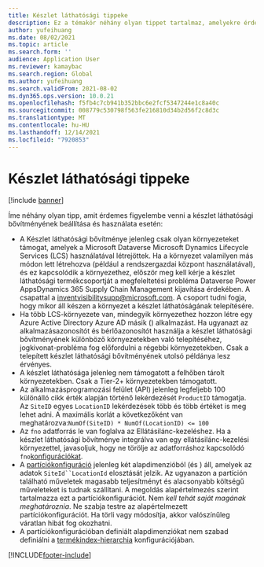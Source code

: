 ```yaml
---
title: Készlet láthatósági tippeke
description: Ez a témakör néhány olyan tippet tartalmaz, amelyekre érdemes megfontolni a készlet láthatósági bővítményének beállítása és használata esetén.
author: yufeihuang
ms.date: 08/02/2021
ms.topic: article
ms.search.form: ''
audience: Application User
ms.reviewer: kamaybac
ms.search.region: Global
ms.author: yufeihuang
ms.search.validFrom: 2021-08-02
ms.dyn365.ops.version: 10.0.21
ms.openlocfilehash: f5fb4c7cb941b352bbc6e2fcf5347244e1c8a40c
ms.sourcegitcommit: 008779c530798f563fe216810d34b2d56f2c8d3c
ms.translationtype: MT
ms.contentlocale: hu-HU
ms.lasthandoff: 12/14/2021
ms.locfileid: "7920853"
---
```

# <a name="inventory-visibility-tips"></a>Készlet láthatósági tippeke

[!include [banner](../includes/banner.md)]

Íme néhány olyan tipp, amit érdemes figyelembe venni a készlet láthatósági bővítményének beállítása és használata esetén:

- A Készlet láthatósági bővítménye jelenleg csak olyan környezeteket támogat, amelyek a Microsoft Dataverse Microsoft Dynamics Lifecycle Services (LCS) használatával létrejöttek. Ha a környezet valamilyen más módon lett létrehozva (például a rendszergazdai központ használatával), és ez kapcsolódik a környezethez, először meg kell kérje a készlet láthatósági termékcsoportját a megfeleltetési probléma Dataverse Power AppsDynamics 365 Supply Chain Management kijavítása érdekében. A csapattal a [inventvisibilitysupp@microsoft.com](mailto:inventvisibilitysupp@microsoft.com). A csoport tudni fogja, hogy mikor áll készen a környezet a készlet láthatóságának telepítésére.
- Ha több LCS-környezete van, mindegyik környezethez hozzon létre egy Azure Active Directory Azure AD másik () alkalmazást. Ha ugyanazt az alkalmazásazonosítót és bérlőazonosítót használja a készlet láthatósági bővítményének különböző környezetekben való telepítéséhez, jogkivonat-probléma fog előfordulni a régebbi környezetekben. Csak a telepített készlet láthatósági bővítményének utolsó példánya lesz érvényes.
- A készlet láthatósága jelenleg nem támogatott a felhőben tárolt környezetekben. Csak a Tier-2+ környezetekben támogatott.
- Az alkalmazásprogramozási felület (API) jelenleg legfeljebb 100 különálló cikk érték alapján történő lekérdezését `ProductID` támogatja. Az `SiteID` egyes `LocationID` lekérdezések több és több értéket is meg lehet adni. A maximális korlát a következőként van meghatározva:`NumOf(SiteID) * NumOf(LocationID) <= 100`
- Az `fno` adatforrás le van foglalva az Ellátásilánc-kezeléshez. Ha a készlet láthatósági bővítménye integrálva van egy ellátásilánc-kezelési környezettel, javasoljuk, hogy ne törölje az adatforráshoz kapcsolódó `fno`[konfigurációkat](inventory-visibility-configuration.md#data-source-configuration).
- A [partíciókonfiguráció](inventory-visibility-configuration.md#partition-configuration) jelenleg két alapdimenzióból (és ) áll, amelyek az adatok `SiteId``LocationId` elosztását jelzik. Az ugyanazon a partíción található műveletek magasabb teljesítményt és alacsonyabb költségű műveleteket is tudnak szállítani. A megoldás alapértelmezés szerint tartalmazza ezt a partíciókonfigurációt. Nem *kell tehát saját magának meghatároznia*. Ne szabja testre az alapértelmezett partíciókonfigurációt. Ha törli vagy módosítja, akkor valószínűleg váratlan hibát fog okozhatni.
- A partíciókonfigurációban definiált alapdimenziókat nem szabad definiálni a [termékindex-hierarchia](inventory-visibility-configuration.md#index-configuration) konfigurációjában.

[!INCLUDE[footer-include](../../includes/footer-banner.md)]
